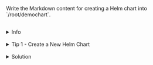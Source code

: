 Write the Markdown content for creating a Helm chart into \`/root/demochart\`.

<br>
<details><summary>Info</summary>
<br>

```plain
Helm Chart: A package of pre-configured Kubernetes resources.

Helm Release: An instance of a Helm Chart deployed on the cluster.

Helm Values: Parameters that customize the Helm Chart during installation.
```

</details>

<br>
<details><summary>Tip 1 - Create a New Helm Chart</summary>
<br>

```plain
helm create demochart
```{{exec}}

</details>

<br>
<details><summary>Tip 2 - Explore the Generated Chart</summary>
<br>

```plain{{exec}}
ls demochart/
```

</details>

<br>
<details><summary>Solution</summary>
<br>

Create a new Helm chart and explore its structure.

<br>

```plain
helm create demochart
ls demochart/ > /root/demochart
```{{exec}}

</details>
